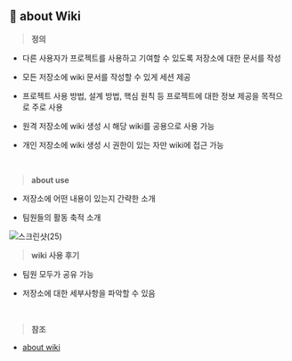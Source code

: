 ## 📄 about Wiki

> **정의**

- 다른 사용자가 프로젝트를 사용하고 기여할 수 있도록 저장소에 대한 문서를 작성

- 모든 저장소에 wiki 문서를 작성할 수 있게 세션 제공 

- 프로젝트 사용 방법, 설계 방법, 핵심 원칙 등 프로젝트에 대한 정보 제공을 목적으로 주로 사용

- 원격 저장소에 wiki 생성 시 해당 wiki를 공용으로 사용 가능 

- 개인 저장소에 wiki 생성 시 권한이 있는 자만 wiki에 접근 가능 
<br>

> **about use**

- 저장소에 어떤 내용이 있는지 간략한 소개 

- 팀원들의 활동 축적 소개

![스크린샷(25)](https://user-images.githubusercontent.com/105197496/202722544-d5797479-8f36-425d-9849-71e3d45981a4.png)
<br>

> **wiki 사용 후기**

- 팀원 모두가 공유 가능

- 저장소에 대한 세부사항을 파악할 수 있음  
<br>


> **참조**

- [about wiki](https://docs.github.com/en/communities/documenting-your-project-with-wikis/about-wikis)


